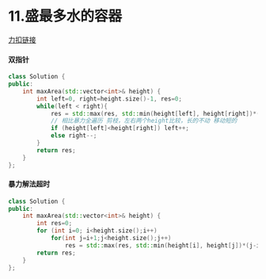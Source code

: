 # 11.盛最多水的容器

[力扣链接](https://leetcode.cn/problems/container-with-most-water/description/)


#### 双指针
```cpp
class Solution {
public:
    int maxArea(std::vector<int>& height) {
        int left=0, right=height.size()-1, res=0;
        while(left < right){
            res = std::max(res, std::min(height[left], height[right])*(right-left));
            // 相比暴力全遍历 剪枝，左右两个height比较，长的不动 移动短的
            if (height[left]<height[right]) left++;
            else right--;
        }
        return res;
    }
};
```

#### 暴力解法超时
```cpp
class Solution {
public:
    int maxArea(std::vector<int>& height) {
        int res=0;
        for (int i=0; i<height.size();i++)
            for(int j=i+1;j<height.size();j++)
                res = std::max(res, std::min(height[i], height[j])*(j-i));
        return res;
    }
};
```